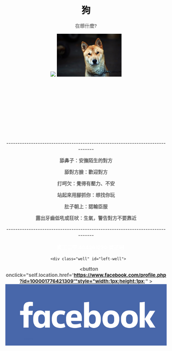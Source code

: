 


<html>
<link href="https://fonts.googleapis.com/css?family=Lobster" rel="stylesheet" type="text/css">
<style>
p {
    font-size: 15px;
    color: #666666;
    font-weight:bold;
  }
  ul {
    font-size: 16px;
    color: white	;
    font-weight:bold;
  }
  body{
  background-size:cover;
  }

</style>

  <body 
  background="https://github.com/sarah862024/DOGG.github.io/blob/master/%E7%8B%97%E8%83%8C%E6%99%AF.jpg?raw=true">
   

<head>
<title>Page Title</title>
</head>
<body>

<center>

<h1 style="color:black;">狗</h1>
<p style="color:gray;">在想什麼?</p>
    <div class="row">
    <div class="col-xs-4">
<img src="https://github.com/sarah862024/DOGG.github.io/blob/master/%E7%8B%97.jpg?raw=true" width="40%">
<img src="https://github.com/sarah862024/DOGG.github.io/blob/master/republic-of-korea-1877033_960_720.jpg?raw=true" width="40%">
</div>
</div>
<p>　</p> 
<p>　</p> 
<p>　</p> 
<p>　</p> 
<p>　</p> 
<p>
------------------------------------------------------------------------------<p>
舔鼻子：安撫陌生的對方<p>
舔對方臉：歡迎對方<p>
打呵欠：覺得有壓力、不安<p>
站起來用腳抓你：想找你玩<p>
肚子朝上：認輸臣服<p>
露出牙齒低吼或狂吠：生氣，警告對方不要靠近<p>
------------------------------------------------------------------------------<p>
</p>
<ul>
資工二甲 404261220 黃芷珊
</ul>

<div class="container-fluid">
  
  <div class="row">
    <div class="col-xs-6">
      
      <div class="well" id="left-well">
      <button onclick="self.location.href='https://www.facebook.com/profile.php?id=100001776421309'"style="width:1px;height:1px;" >
<img src= "https://github.com/sarah862024/DOGG.github.io/blob/master/FB.png?raw=true"> </button>

      
    
  </div>
</div>
    </html>

